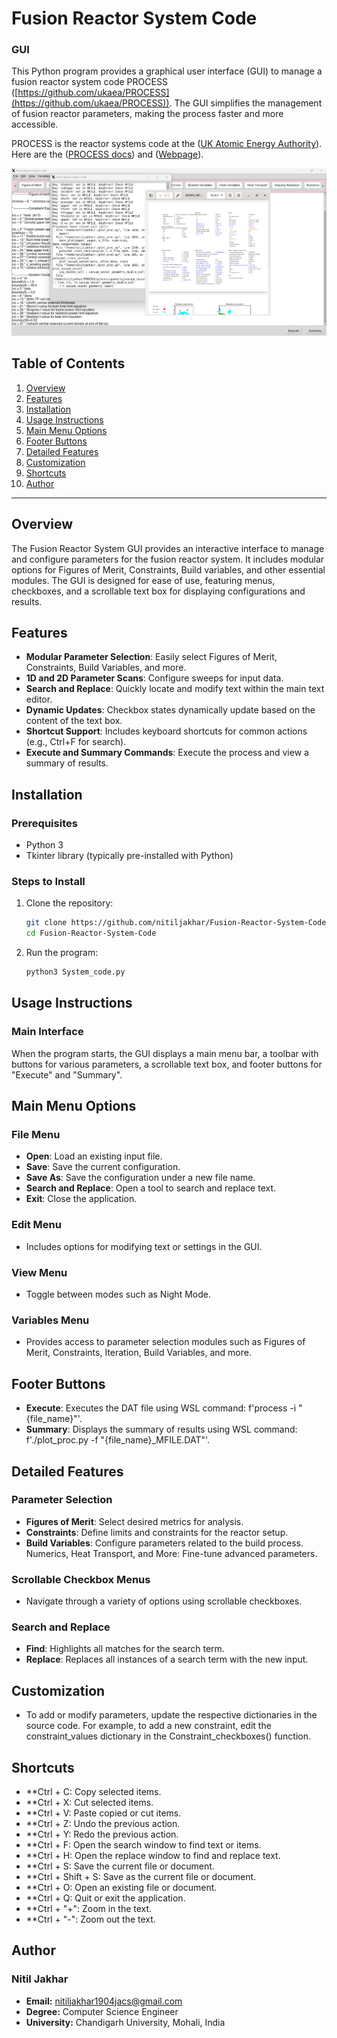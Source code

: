 <h1>Fusion Reactor System Code</h1>
<h3> GUI</h3> 

This Python program provides a graphical user interface (GUI) to manage a fusion reactor system code PROCESS ([https://github.com/ukaea/PROCESS](https://github.com/ukaea/PROCESS)). The GUI simplifies the management of fusion reactor parameters, making the process faster and more accessible.

PROCESS is the reactor systems code at the ([UK Atomic Energy Authority](https://ccfe.ukaea.uk/)). Here are the ([PROCESS docs](https://ukaea.github.io/PROCESS/)) and ([Webpage](https://ccfe.ukaea.uk/resources/process/)).

![image alt](https://github.com/nitiljakhar/Fusion-Reactor-System-Code/blob/99246873ad3465b10078f8322d0e1c660e64968b/Images/Screenshot%202024-12-24%20153300.png)
## Table of Contents
1. [Overview](#overview)
2. [Features](#features)
3. [Installation](#installation)
4. [Usage Instructions](#usage-instructions)
5. [Main Menu Options](#main-menu-options)
6. [Footer Buttons](#footer-buttons)
7. [Detailed Features](#detailed-features)
8. [Customization](#customization)
9. [Shortcuts](#shortcuts)
10. [Author](#Author)

---

## Overview
The Fusion Reactor System GUI provides an interactive interface to manage and configure parameters for the fusion reactor system. It includes modular options for Figures of Merit, Constraints, Build variables, and other essential modules. The GUI is designed for ease of use, featuring menus, checkboxes, and a scrollable text box for displaying configurations and results.

## Features
- **Modular Parameter Selection**: Easily select Figures of Merit, Constraints, Build Variables, and more.
- **1D and 2D Parameter Scans**: Configure sweeps for input data.
- **Search and Replace**: Quickly locate and modify text within the main text editor.
- **Dynamic Updates**: Checkbox states dynamically update based on the content of the text box.
- **Shortcut Support**: Includes keyboard shortcuts for common actions (e.g., Ctrl+F for search).
- **Execute and Summary Commands**: Execute the process and view a summary of results.

## Installation

### Prerequisites
- Python 3
- Tkinter library (typically pre-installed with Python)

### Steps to Install
1. Clone the repository:
   ```bash
   git clone https://github.com/nitiljakhar/Fusion-Reactor-System-Code.git
   cd Fusion-Reactor-System-Code
2. Run the program:
   ```bash
   python3 System_code.py

## Usage Instructions
### Main Interface
When the program starts, the GUI displays a main menu bar, a toolbar with buttons for various parameters, a scrollable text box, and footer buttons for "Execute" and "Summary".


## Main Menu Options
### File Menu
- **Open**: Load an existing input file.
- **Save**: Save the current configuration.
- **Save As**: Save the configuration under a new file name.
- **Search and Replace**: Open a tool to search and replace text.
- **Exit**: Close the application.
### Edit Menu
- Includes options for modifying text or settings in the GUI.
### View Menu
- Toggle between modes such as Night Mode.
### Variables Menu
- Provides access to parameter selection modules such as Figures of Merit, Constraints, Iteration, Build Variables, and more.
## Footer Buttons
- **Execute**: Executes the DAT file using WSL command: f'process -i "{file_name}"'.
- **Summary**: Displays the summary of results using WSL command: f'./plot_proc.py -f "{file_name}_MFILE.DAT"'.
## Detailed Features
### Parameter Selection
- **Figures of Merit**: Select desired metrics for analysis.
- **Constraints**: Define limits and constraints for the reactor setup.
- **Build Variables**: Configure parameters related to the build process.
Numerics, Heat Transport, and More: Fine-tune advanced parameters.
### Scrollable Checkbox Menus
- Navigate through a variety of options using scrollable checkboxes.
### Search and Replace
- **Find**: Highlights all matches for the search term.
- **Replace**: Replaces all instances of a search term with the new input.
## Customization
- To add or modify parameters, update the respective dictionaries in the source code. For example, to add a new constraint, edit the constraint_values dictionary in the Constraint_checkboxes() function.

## Shortcuts
- **Ctrl + C: Copy selected items.
- **Ctrl + X: Cut selected items.
- **Ctrl + V: Paste copied or cut items.
- **Ctrl + Z: Undo the previous action.
- **Ctrl + Y: Redo the previous action.
- **Ctrl + F: Open the search window to find text or items.
- **Ctrl + H: Open the replace window to find and replace text.
- **Ctrl + S: Save the current file or document.
- **Ctrl + Shift + S: Save as the current file or document.
- **Ctrl + O: Open an existing file or document.
- **Ctrl + Q: Quit or exit the application.
- **Ctrl + "+": Zoom in the text.
- **Ctrl + "-": Zoom out the text.

## Author
### Nitil Jakhar
- **Email:** [nitiljakhar1904jacs@gmail.com](mailto:nitiljakhar1904jacs@gmail)
- **Degree:** Computer Science Engineer
- **University:** Chandigarh University, Mohali, India
